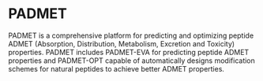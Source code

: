 # PADMET
PADMET is a comprehensive platform for predicting and optimizing peptide ADMET (Absorption, Distribution, Metabolism, Excretion and Toxicity) properties.  PADMET includes PADMET-EVA for predicting peptide ADMET properties and PADMET-OPT capable of automatically designs modification schemes for natural peptides to achieve better ADMET properties.
